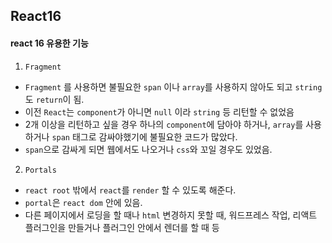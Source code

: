 ## React16
#### react 16 유용한 기능

1. `Fragment` 
- `Fragment` 를 사용하면 불필요한 `span` 이나 `array`를 사용하지 않아도 되고 `string` 도 `return`이 됨.
- 이전 `React`는 `component`가 아니면 `null` 이라 `string` 등 리턴할 수 없었음  
- 2개 이상을 리턴하고 싶을 경우 하나의 `component`에 담아야 하거나,  `array`를 사용하거나 `span` 태그로 감싸야했기에 불필요한 코드가 많았다.  
- `span`으로 감싸게 되면 웹에서도 나오거나 `css`와 꼬일 경우도 있었음.  


2. `Portals`
  
- `react root` 밖에서 `react`를 `render` 할 수 있도록 해준다.  
- `portal`은 `react dom` 안에 있음.  
- 다른 페이지에서 로딩을 할 때나 `html` 변경하지 못할 때,   워드프레스 작업, 리액트 플러그인을 만들거나 플러그인 안에서 렌더를 할 때 등  



